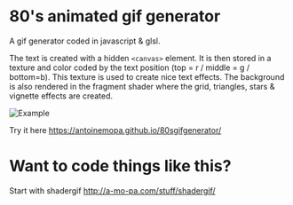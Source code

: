 # 80's animated gif generator

A gif generator coded in javascript & glsl.

The text is created with a hidden `<canvas>` element. It is then stored in a texture and color coded by the text position (top = r / middle = g / bottom=b). This texture is used to create nice text effects. The background is also rendered in the fragment shader where the grid, triangles, stars & vignette effects are created.

![Example](http://67.media.tumblr.com/2a9c4960d1f491d018d76e85e723dd6e/tumblr_ofts9tdjNK1svno9go1_540.gif)

Try it here https://antoinemopa.github.io/80sgifgenerator/

# Want to code things like this?

Start with shadergif http://a-mo-pa.com/stuff/shadergif/
